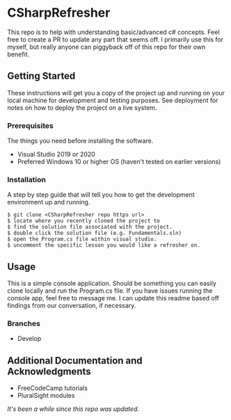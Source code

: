 # CSharpRefresher

This repo is to help with understanding basic/advanced c# concepts. Feel free to create a PR to update any part that seems off.
I primarily use this for myself, but really anyone can piggyback off of this repo for their own benefit.

## Getting Started

These instructions will get you a copy of the project up and running on your local machine for development and testing purposes. See deployment for notes on how to deploy the project on a live system.

### Prerequisites

The things you need before installing the software.

* Visual Studio 2019 or 2020
* Preferred Windows 10 or higher OS (haven't tested on earlier versions)

### Installation

A step by step guide that will tell you how to get the development environment up and running.

```
$ git clone <CSharpRefresher repo https url>
$ locate where you recently cloned the project to
$ find the solution file associated with the project.
$ double click the solution file (e.g. Fundamentals.sln)
$ open the Program.cs file within visual studio.
$ uncomment the specific lesson you would like a refresher on.
```

## Usage

This is a simple console application. Should be something you can easily clone locally and run the Program.cs file.
If you have issues running the console app, feel free to message me. I can update this readme based off findings from
our conversation, if necessary.

### Branches

* Develop

## Additional Documentation and Acknowledgments

* FreeCodeCamp tutorials
* PluralSight modules


_It's been a while since this repo was updated._

